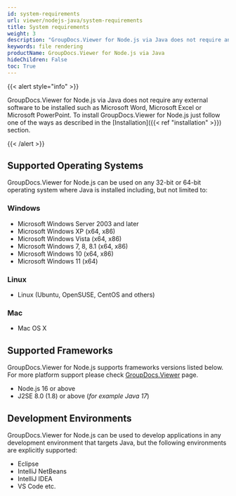 ```yaml
---
id: system-requirements
url: viewer/nodejs-java/system-requirements
title: System requirements
weight: 3
description: "GroupDocs.Viewer for Node.js via Java does not require any external software to be installed such as Microsoft Word, Microsoft Excel or Microsoft PowerPoint for file rendering."
keywords: file rendering
productName: GroupDocs.Viewer for Node.js via Java
hideChildren: False
toc: True
---
```

{{< alert style="info" >}}

GroupDocs.Viewer for Node.js via Java does not require any external software to be installed such as Microsoft Word, Microsoft Excel or Microsoft PowerPoint. To install GroupDocs.Viewer for Node.js just follow one of the ways as described in the [Installation]({{< ref "installation" >}}) section.

{{< /alert >}}

## Supported Operating Systems

GroupDocs.Viewer for Node.js can be used on any 32-bit or 64-bit operating system where Java is installed including, but not limited to:

### Windows

* Microsoft Windows Server 2003 and later
* Microsoft Windows XP (x64, x86)
* Microsoft Windows Vista (x64, x86)
* Microsoft Windows 7, 8, 8.1 (x64, x86)
* Microsoft Windows 10 (x64, x86)
* Microsoft Windows 11 (x64)

### Linux

* Linux (Ubuntu, OpenSUSE, CentOS and others)

### Mac

* Mac OS X

## Supported Frameworks

GroupDocs.Viewer for Node.js supports frameworks versions listed below. For more platform support please check [GroupDocs.Viewer](https://products.groupdocs.com/viewer) page.

* Node.js 16 or above
* J2SE 8.0 (1.8) or above (*for example Java 17*)

## Development Environments

GroupDocs.Viewer for Node.js can be used to develop applications in any development environment that targets Java, but the following environments are explicitly supported:

* Eclipse
* IntelliJ NetBeans
* IntelliJ IDEA
* VS Code etc.  
  